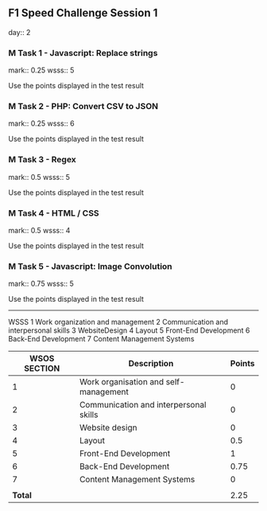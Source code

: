 ## F1 Speed Challenge Session 1
day:: 2

### M Task 1 - Javascript: Replace strings
mark:: 0.25
wsss:: 5

Use the points displayed in the test result

### M Task 2 - PHP: Convert CSV to JSON
mark:: 0.25
wsss:: 6

Use the points displayed in the test result

### M Task 3 - Regex
mark:: 0.5
wsss:: 5

Use the points displayed in the test result

### M Task 4 - HTML / CSS
mark:: 0.5
wsss:: 4

Use the points displayed in the test result

### M Task 5 - Javascript: Image Convolution
mark:: 0.75
wsss:: 5

Use the points displayed in the test result

----
WSSS
1	Work organization and management
2	Communication and interpersonal skills
3	WebsiteDesign
4	Layout
5	Front-End Development
6	Back-End Development
7	Content Management Systems


| WSOS SECTION | Description                            | Points |
|--------------|----------------------------------------|--------|
| 1            | Work organisation and self-management  | 0      |
| 2            | Communication and interpersonal skills | 0      |
| 3            | Website design                         | 0      |
| 4            | Layout                                 | 0.5    |
| 5            | Front-End Development                  | 1      |
| 6            | Back-End Development                   | 0.75   |
| 7            | Content Management Systems             | 0      |
|              |                                        |        |
| **Total**    |                                        | 2.25   |


